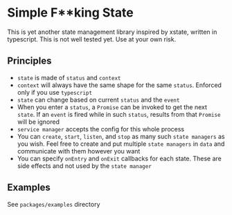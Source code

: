 # Simple F\*\*king State

This is yet another state management library inspired by xstate, written in typescript. This is not well tested yet. Use
at your own risk.

## Principles

- `state` is made of `status` and `context`
- `context` will always have the same shape for the same `status`. Enforced only if you use `typescript`
- `state` can change based on current `status` and the `event`
- When you enter a `status`, a `Promise` can be invoked to get the next `state`. If an `event` is fired while in such
  `status`, results from that `Promise` will be ignored
- `service manager` accepts the config for this whole process
- You can `create`, `start`, `listen`, and `stop` as many such `state managers` as you wish. Feel free to create and put
  multiple `state managers` in `data` and communicate with them however you want
- You can specify `onEntry` and `onExit` callbacks for each state. These are side effects and not used by the
  `state manager`

## Examples
See `packages/examples` directory
